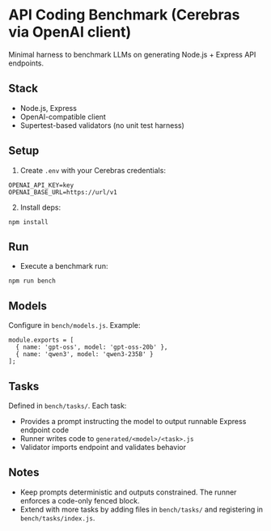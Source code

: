 # API Coding Benchmark (Cerebras via OpenAI client)

Minimal harness to benchmark LLMs on generating Node.js + Express API endpoints.

## Stack

- Node.js, Express
- OpenAI-compatible client
- Supertest-based validators (no unit test harness)

## Setup

1. Create `.env` with your Cerebras credentials:

```
OPENAI_API_KEY=key
OPENAI_BASE_URL=https://url/v1
```

2. Install deps:

```
npm install
```

## Run

- Execute a benchmark run:

```
npm run bench
```

## Models

Configure in `bench/models.js`. Example:

```
module.exports = [
  { name: 'gpt-oss', model: 'gpt-oss-20b' },
  { name: 'qwen3', model: 'qwen3-235B' }
];
```

## Tasks

Defined in `bench/tasks/`. Each task:

- Provides a prompt instructing the model to output runnable Express endpoint code
- Runner writes code to `generated/<model>/<task>.js`
- Validator imports endpoint and validates behavior

## Notes

- Keep prompts deterministic and outputs constrained. The runner enforces a code-only fenced block.
- Extend with more tasks by adding files in `bench/tasks/` and registering in `bench/tasks/index.js`.
